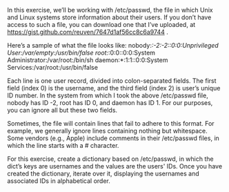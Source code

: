 In this exercise, we’ll be working with /etc/passwd, the file in which Unix and Linux systems store information about their users. If you don’t have access to such a file, you can download one that I’ve uploaded, at https://gist.github.com/reuven/7647d1af56cc8c6a9744 .

Here’s a sample of what the file looks like:
nobody:*:-2:-2::0:0:Unprivileged User:/var/empty:/usr/bin/false
root:*:0:0::0:0:System Administrator:/var/root:/bin/sh
daemon:*:1:1::0:0:System Services:/var/root:/usr/bin/false

Each line is one user record, divided into colon-separated fields. The first field (index 0) is the username, and the third field (index 2) is user’s unique ID number. In the system from which I took the above /etc/passwd file, nobody has ID -2, root has ID 0, and daemon has ID 1. For our purposes, you can ignore all but these two fields.

Sometimes, the file will contain lines that fail to adhere to this format. For example, we generally ignore lines containing nothing but whitespace. Some vendors (e.g., Apple) include comments in their /etc/passwd files, in which the line starts with a # character.

For this exercise, create a dictionary based on /etc/passwd, in which the dict’s keys are usernames and the values are the users' IDs. Once you have created the dictionary, iterate over it, displaying the usernames and associated IDs in alphabetical order.